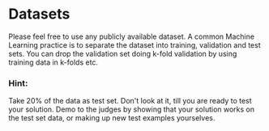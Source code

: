 # Datasets

Please feel free to use any publicly available dataset. A common Machine Learning practice is to separate the dataset into training, validation and test sets. You can drop the validation set doing k-fold validation by using training data in k-folds etc.

### Hint:

Take 20% of the data as test set. Don't look at it, till you are ready to test your solution. Demo to the judges by showing that your solution works on the test set data, or making up new test examples yourselves.
